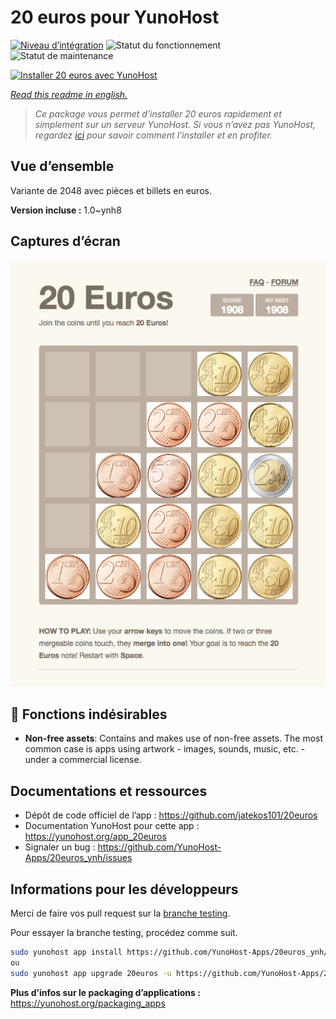 <!--
N.B.: This README was automatically generated by https://github.com/YunoHost/apps/tree/master/tools/README-generator
It shall NOT be edited by hand.
-->

# 20 euros pour YunoHost

[![Niveau d’intégration](https://dash.yunohost.org/integration/20euros.svg)](https://dash.yunohost.org/appci/app/20euros) ![Statut du fonctionnement](https://ci-apps.yunohost.org/ci/badges/20euros.status.svg) ![Statut de maintenance](https://ci-apps.yunohost.org/ci/badges/20euros.maintain.svg)

[![Installer 20 euros avec YunoHost](https://install-app.yunohost.org/install-with-yunohost.svg)](https://install-app.yunohost.org/?app=20euros)

*[Read this readme in english.](./README.md)*

> *Ce package vous permet d’installer 20 euros rapidement et simplement sur un serveur YunoHost.
Si vous n’avez pas YunoHost, regardez [ici](https://yunohost.org/#/install) pour savoir comment l’installer et en profiter.*

## Vue d’ensemble

Variante de 2048 avec pièces et billets en euros.

**Version incluse :** 1.0~ynh8

## Captures d’écran

![Capture d’écran de 20 euros](./doc/screenshots/Screenshot-20euros.jpg)

## :red_circle: Fonctions indésirables

- **Non-free assets**: Contains and makes use of non-free assets. The most common case is apps using artwork - images, sounds, music, etc. - under a commercial license.

## Documentations et ressources

* Dépôt de code officiel de l’app : <https://github.com/jatekos101/20euros>
* Documentation YunoHost pour cette app : <https://yunohost.org/app_20euros>
* Signaler un bug : <https://github.com/YunoHost-Apps/20euros_ynh/issues>

## Informations pour les développeurs

Merci de faire vos pull request sur la [branche testing](https://github.com/YunoHost-Apps/20euros_ynh/tree/testing).

Pour essayer la branche testing, procédez comme suit.

``` bash
sudo yunohost app install https://github.com/YunoHost-Apps/20euros_ynh/tree/testing --debug
ou
sudo yunohost app upgrade 20euros -u https://github.com/YunoHost-Apps/20euros_ynh/tree/testing --debug
```

**Plus d’infos sur le packaging d’applications :** <https://yunohost.org/packaging_apps>
